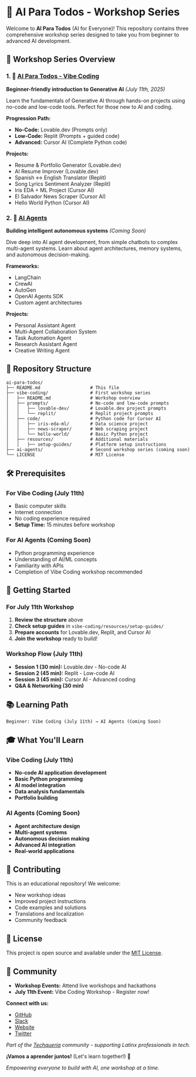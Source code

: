 # 🧭 AI Para Todos - Workshop Series

Welcome to **AI Para Todos** (AI for Everyone)! This repository contains three comprehensive workshop series designed to take you from beginner to advanced AI development.

## 🎯 Workshop Series Overview

### 1. 🎨 [AI Para Todos - Vibe Coding](./vibe-coding/)
**Beginner-friendly introduction to Generative AI** *(July 11th, 2025)*

Learn the fundamentals of Generative AI through hands-on projects using no-code and low-code tools. Perfect for those new to AI and coding.

**Progression Path:**
- **No-Code:** Lovable.dev (Prompts only)
- **Low-Code:** Replit (Prompts + guided code)
- **Advanced:** Cursor AI (Complete Python code)

**Projects:**
- Resume & Portfolio Generator (Lovable.dev)
- AI Resume Improver (Lovable.dev)
- Spanish ↔ English Translator (Replit)
- Song Lyrics Sentiment Analyzer (Replit)
- Iris EDA + ML Project (Cursor AI)
- El Salvador News Scraper (Cursor AI)
- Hello World Python (Cursor AI)

### 2. 🤖 [AI Agents](./ai-agents/)
**Building intelligent autonomous systems** *(Coming Soon)*

Dive deep into AI agent development, from simple chatbots to complex multi-agent systems. Learn about agent architectures, memory systems, and autonomous decision-making.

**Frameworks:**
- LangChain
- CrewAI
- AutoGen
- OpenAI Agents SDK
- Custom agent architectures

**Projects:**
- Personal Assistant Agent
- Multi-Agent Collaboration System
- Task Automation Agent
- Research Assistant Agent
- Creative Writing Agent

## 📁 Repository Structure

```
ai-para-todos/
├── README.md                   # This file
├── vibe-coding/                # First workshop series
│   ├── README.md               # Workshop overview
│   ├── prompts/                # No-code and low-code prompts
│   │   ├── lovable-dev/        # Lovable.dev project prompts
│   │   └── replit/             # Replit project prompts
│   ├── code/                   # Python code for Cursor AI
│   │   ├── iris-eda-ml/        # Data science project
│   │   ├── news-scraper/       # Web scraping project
│   │   └── hello-world/        # Basic Python project
│   ├── resources/              # Additional materials
│   │   ├── setup-guides/       # Platform setup instructions
├── ai-agents/                  # Second workshop series (coming soon)
└── LICENSE                     # MIT License
```

## 🛠️ Prerequisites

### For Vibe Coding (July 11th)
- Basic computer skills
- Internet connection
- No coding experience required
- **Setup Time:** 15 minutes before workshop

### For AI Agents (Coming Soon)
- Python programming experience
- Understanding of AI/ML concepts
- Familiarity with APIs
- Completion of Vibe Coding workshop recommended

## 🚀 Getting Started

### For July 11th Workshop
1. **Review the structure** above
2. **Check setup guides** in `vibe-coding/resources/setup-guides/`
3. **Prepare accounts** for Lovable.dev, Replit, and Cursor AI
4. **Join the workshop** ready to build!

### Workshop Flow (July 11th)
- **Session 1 (30 min):** Lovable.dev - No-code AI
- **Session 2 (45 min):** Replit - Low-code AI  
- **Session 3 (45 min):** Cursor AI - Advanced coding
- **Q&A & Networking (30 min)**

## 📚 Learning Path

```
Beginner: Vibe Coding (July 11th) → AI Agents (Coming Soon)
```

## 🎓 What You'll Learn

### Vibe Coding (July 11th)
- **No-code AI application development**
- **Basic Python programming**
- **AI model integration**
- **Data analysis fundamentals**
- **Portfolio building**

### AI Agents (Coming Soon)
- **Agent architecture design**
- **Multi-agent systems**
- **Autonomous decision making**
- **Advanced AI integration**
- **Real-world applications**

## 🤝 Contributing

This is an educational repository! We welcome:
- New workshop ideas
- Improved project instructions
- Code examples and solutions
- Translations and localization
- Community feedback

## 📄 License

This project is open source and available under the [MIT License](LICENSE).

## 🌟 Community

- **Workshop Events:** Attend live workshops and hackathons
- **July 11th Event:** Vibe Coding Workshop - Register now!

**Connect with us:**
- [GitHub](https://github.com/techqueria)
- [Slack](https://techqueria.slack.com/)
- [Website](https://techqueria.org)
- [Twitter](https://twitter.com/techqueria)

*Part of the [Techqueria](https://techqueria.org) community - supporting Latinx professionals in tech.* 

**¡Vamos a aprender juntos!** (Let's learn together!) 🚀

*Empowering everyone to build with AI, one workshop at a time.* 


